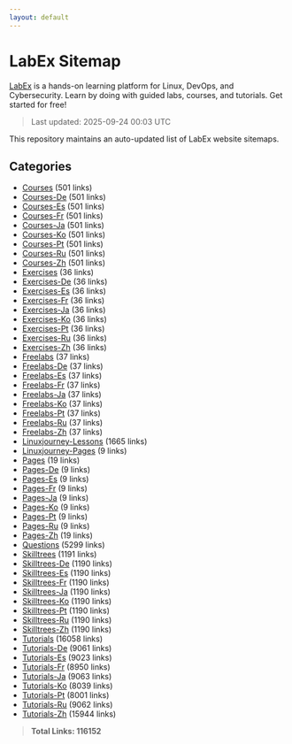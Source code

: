 ```yaml
---
layout: default
---
```


# LabEx Sitemap

[LabEx](https://labex.io) is a hands-on learning platform for Linux, DevOps, and Cybersecurity. Learn by doing with guided labs, courses, and tutorials. Get started for free!

> Last updated: 2025-09-24 00:03 UTC

This repository maintains an auto-updated list of LabEx website sitemaps.

## Categories

- [Courses](categories/courses.md) (501 links)
- [Courses-De](categories/courses-de.md) (501 links)
- [Courses-Es](categories/courses-es.md) (501 links)
- [Courses-Fr](categories/courses-fr.md) (501 links)
- [Courses-Ja](categories/courses-ja.md) (501 links)
- [Courses-Ko](categories/courses-ko.md) (501 links)
- [Courses-Pt](categories/courses-pt.md) (501 links)
- [Courses-Ru](categories/courses-ru.md) (501 links)
- [Courses-Zh](categories/courses-zh.md) (501 links)
- [Exercises](categories/exercises.md) (36 links)
- [Exercises-De](categories/exercises-de.md) (36 links)
- [Exercises-Es](categories/exercises-es.md) (36 links)
- [Exercises-Fr](categories/exercises-fr.md) (36 links)
- [Exercises-Ja](categories/exercises-ja.md) (36 links)
- [Exercises-Ko](categories/exercises-ko.md) (36 links)
- [Exercises-Pt](categories/exercises-pt.md) (36 links)
- [Exercises-Ru](categories/exercises-ru.md) (36 links)
- [Exercises-Zh](categories/exercises-zh.md) (36 links)
- [Freelabs](categories/freelabs.md) (37 links)
- [Freelabs-De](categories/freelabs-de.md) (37 links)
- [Freelabs-Es](categories/freelabs-es.md) (37 links)
- [Freelabs-Fr](categories/freelabs-fr.md) (37 links)
- [Freelabs-Ja](categories/freelabs-ja.md) (37 links)
- [Freelabs-Ko](categories/freelabs-ko.md) (37 links)
- [Freelabs-Pt](categories/freelabs-pt.md) (37 links)
- [Freelabs-Ru](categories/freelabs-ru.md) (37 links)
- [Freelabs-Zh](categories/freelabs-zh.md) (37 links)
- [Linuxjourney-Lessons](categories/linuxjourney-lessons.md) (1665 links)
- [Linuxjourney-Pages](categories/linuxjourney-pages.md) (9 links)
- [Pages](categories/pages.md) (19 links)
- [Pages-De](categories/pages-de.md) (9 links)
- [Pages-Es](categories/pages-es.md) (9 links)
- [Pages-Fr](categories/pages-fr.md) (9 links)
- [Pages-Ja](categories/pages-ja.md) (9 links)
- [Pages-Ko](categories/pages-ko.md) (9 links)
- [Pages-Pt](categories/pages-pt.md) (9 links)
- [Pages-Ru](categories/pages-ru.md) (9 links)
- [Pages-Zh](categories/pages-zh.md) (19 links)
- [Questions](categories/questions.md) (5299 links)
- [Skilltrees](categories/skilltrees.md) (1191 links)
- [Skilltrees-De](categories/skilltrees-de.md) (1190 links)
- [Skilltrees-Es](categories/skilltrees-es.md) (1190 links)
- [Skilltrees-Fr](categories/skilltrees-fr.md) (1190 links)
- [Skilltrees-Ja](categories/skilltrees-ja.md) (1190 links)
- [Skilltrees-Ko](categories/skilltrees-ko.md) (1190 links)
- [Skilltrees-Pt](categories/skilltrees-pt.md) (1190 links)
- [Skilltrees-Ru](categories/skilltrees-ru.md) (1190 links)
- [Skilltrees-Zh](categories/skilltrees-zh.md) (1190 links)
- [Tutorials](categories/tutorials.md) (16058 links)
- [Tutorials-De](categories/tutorials-de.md) (9061 links)
- [Tutorials-Es](categories/tutorials-es.md) (9023 links)
- [Tutorials-Fr](categories/tutorials-fr.md) (8950 links)
- [Tutorials-Ja](categories/tutorials-ja.md) (9063 links)
- [Tutorials-Ko](categories/tutorials-ko.md) (8039 links)
- [Tutorials-Pt](categories/tutorials-pt.md) (8001 links)
- [Tutorials-Ru](categories/tutorials-ru.md) (9062 links)
- [Tutorials-Zh](categories/tutorials-zh.md) (15944 links)

> **Total Links: 116152**
